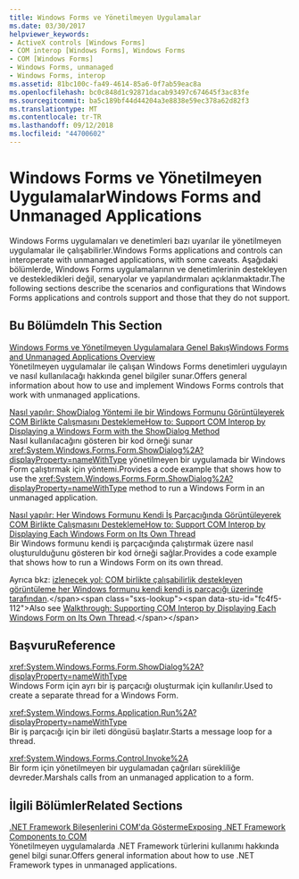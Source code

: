 ```yaml
---
title: Windows Forms ve Yönetilmeyen Uygulamalar
ms.date: 03/30/2017
helpviewer_keywords:
- ActiveX controls [Windows Forms]
- COM interop [Windows Forms], Windows Forms
- COM [Windows Forms]
- Windows Forms, unmanaged
- Windows Forms, interop
ms.assetid: 81bc100c-fa49-4614-85a6-0f7ab59eac8a
ms.openlocfilehash: bc0c848d1c92871dacab93497c674645f3ac83fe
ms.sourcegitcommit: ba5c189bf44d44204a3e8838e59ec378a62d82f3
ms.translationtype: MT
ms.contentlocale: tr-TR
ms.lasthandoff: 09/12/2018
ms.locfileid: "44700602"
---
```

# <a name="windows-forms-and-unmanaged-applications"></a><span data-ttu-id="fc4f5-102">Windows Forms ve Yönetilmeyen Uygulamalar</span><span class="sxs-lookup"><span data-stu-id="fc4f5-102">Windows Forms and Unmanaged Applications</span></span>
<span data-ttu-id="fc4f5-103">Windows Forms uygulamaları ve denetimleri bazı uyarılar ile yönetilmeyen uygulamalar ile çalışabilirler.</span><span class="sxs-lookup"><span data-stu-id="fc4f5-103">Windows Forms applications and controls can interoperate with unmanaged applications, with some caveats.</span></span> <span data-ttu-id="fc4f5-104">Aşağıdaki bölümlerde, Windows Forms uygulamalarının ve denetimlerinin destekleyen ve destekledikleri değil, senaryolar ve yapılandırmaları açıklanmaktadır.</span><span class="sxs-lookup"><span data-stu-id="fc4f5-104">The following sections describe the scenarios and configurations that Windows Forms applications and controls support and those that they do not support.</span></span>  
  
## <a name="in-this-section"></a><span data-ttu-id="fc4f5-105">Bu Bölümde</span><span class="sxs-lookup"><span data-stu-id="fc4f5-105">In This Section</span></span>  
 [<span data-ttu-id="fc4f5-106">Windows Forms ve Yönetilmeyen Uygulamalara Genel Bakış</span><span class="sxs-lookup"><span data-stu-id="fc4f5-106">Windows Forms and Unmanaged Applications Overview</span></span>](../../../../docs/framework/winforms/advanced/windows-forms-and-unmanaged-applications-overview.md)  
 <span data-ttu-id="fc4f5-107">Yönetilmeyen uygulamalar ile çalışan Windows Forms denetimleri uygulayın ve nasıl kullanılacağı hakkında genel bilgiler sunar.</span><span class="sxs-lookup"><span data-stu-id="fc4f5-107">Offers general information about how to use and implement Windows Forms controls that work with unmanaged applications.</span></span>  
  
 [<span data-ttu-id="fc4f5-108">Nasıl yapılır: ShowDialog Yöntemi ile bir Windows Formunu Görüntüleyerek COM Birlikte Çalışmasını Destekleme</span><span class="sxs-lookup"><span data-stu-id="fc4f5-108">How to: Support COM Interop by Displaying a Windows Form with the ShowDialog Method</span></span>](../../../../docs/framework/winforms/advanced/com-interop-by-displaying-a-windows-form-shadow.md)  
 <span data-ttu-id="fc4f5-109">Nasıl kullanılacağını gösteren bir kod örneği sunar <xref:System.Windows.Forms.Form.ShowDialog%2A?displayProperty=nameWithType> yönetilmeyen bir uygulamada bir Windows Form çalıştırmak için yöntemi.</span><span class="sxs-lookup"><span data-stu-id="fc4f5-109">Provides a code example that shows how to use the <xref:System.Windows.Forms.Form.ShowDialog%2A?displayProperty=nameWithType> method to run a Windows Form in an unmanaged application.</span></span>  
  
 [<span data-ttu-id="fc4f5-110">Nasıl yapılır: Her Windows Formunu Kendi İş Parçacığında Görüntüleyerek COM Birlikte Çalışmasını Destekleme</span><span class="sxs-lookup"><span data-stu-id="fc4f5-110">How to: Support COM Interop by Displaying Each Windows Form on Its Own Thread</span></span>](../../../../docs/framework/winforms/advanced/how-to-support-com-interop-by-displaying-each-windows-form-on-its-own-thread.md)  
 <span data-ttu-id="fc4f5-111">Bir Windows formunu kendi iş parçacığında çalıştırmak üzere nasıl oluşturulduğunu gösteren bir kod örneği sağlar.</span><span class="sxs-lookup"><span data-stu-id="fc4f5-111">Provides a code example that shows how to run a Windows Form on its own thread.</span></span>  
  
 <span data-ttu-id="fc4f5-112">Ayrıca bkz: [izlenecek yol: COM birlikte çalışabilirlik destekleyen görüntüleme her Windows formunu kendi kendi iş parçacığı üzerinde tarafından](https://msdn.microsoft.com/library/ms233639\(v=vs.110\)).</span><span class="sxs-lookup"><span data-stu-id="fc4f5-112">Also see [Walkthrough: Supporting COM Interop by Displaying Each Windows Form on Its Own Thread](https://msdn.microsoft.com/library/ms233639\(v=vs.110\)).</span></span>  
  
## <a name="reference"></a><span data-ttu-id="fc4f5-113">Başvuru</span><span class="sxs-lookup"><span data-stu-id="fc4f5-113">Reference</span></span>  
 <xref:System.Windows.Forms.Form.ShowDialog%2A?displayProperty=nameWithType>  
 <span data-ttu-id="fc4f5-114">Windows Form için ayrı bir iş parçacığı oluşturmak için kullanılır.</span><span class="sxs-lookup"><span data-stu-id="fc4f5-114">Used to create a separate thread for a Windows Form.</span></span>  
  
 <xref:System.Windows.Forms.Application.Run%2A?displayProperty=nameWithType>  
 <span data-ttu-id="fc4f5-115">Bir iş parçacığı için bir ileti döngüsü başlatır.</span><span class="sxs-lookup"><span data-stu-id="fc4f5-115">Starts a message loop for a thread.</span></span>  
  
 <xref:System.Windows.Forms.Control.Invoke%2A>  
 <span data-ttu-id="fc4f5-116">Bir form için yönetilmeyen bir uygulamadan çağrıları sürekliliğe devreder.</span><span class="sxs-lookup"><span data-stu-id="fc4f5-116">Marshals calls from an unmanaged application to a form.</span></span>  
  
## <a name="related-sections"></a><span data-ttu-id="fc4f5-117">İlgili Bölümler</span><span class="sxs-lookup"><span data-stu-id="fc4f5-117">Related Sections</span></span>  
 [<span data-ttu-id="fc4f5-118">.NET Framework Bileşenlerini COM'da Gösterme</span><span class="sxs-lookup"><span data-stu-id="fc4f5-118">Exposing .NET Framework Components to COM</span></span>](../../../../docs/framework/interop/exposing-dotnet-components-to-com.md)  
 <span data-ttu-id="fc4f5-119">Yönetilmeyen uygulamalarda .NET Framework türlerini kullanımı hakkında genel bilgi sunar.</span><span class="sxs-lookup"><span data-stu-id="fc4f5-119">Offers general information about how to use .NET Framework types in unmanaged applications.</span></span>
